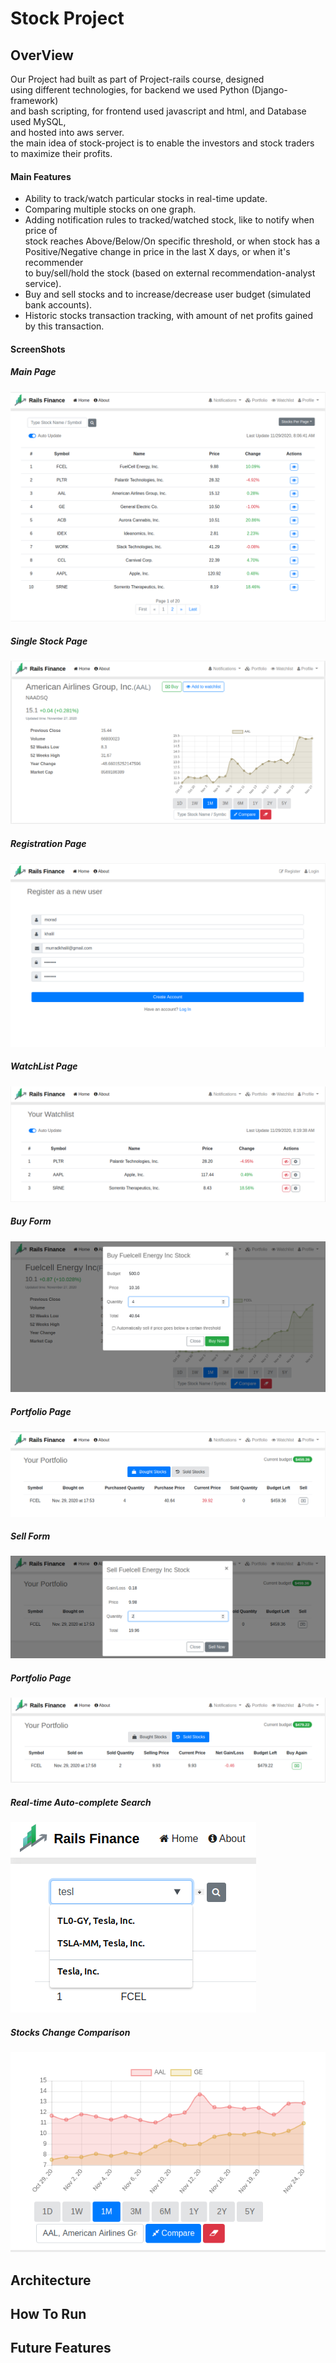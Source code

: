 # Stock Project
## OverView
Our Project had built as part of Project-rails course, designed  
using different technologies, for backend we used Python (Django-framework)  
and bash scripting, for frontend used javascript and html, and Database used MySQL,  
and hosted into aws server.<br/>
the main idea of stock-project is to enable the investors and stock traders  
to maximize their profits.  
#### Main Features
- Ability to track/watch particular stocks in real-time update.
- Comparing multiple stocks on one graph. 
- Adding notification rules to tracked/watched stock, like to notify when price of  
stock reaches Above/Below/On specific threshold, or when stock has a  
Positive/Negative change in price in the last X days, or when it's recommender   
to buy/sell/hold the stock (based on external recommendation-analyst service).    
- Buy and sell stocks and to increase/decrease user budget (simulated bank accounts).  
- Historic stocks transaction tracking, with amount of net profits gained by 
this transaction.
   
#### ScreenShots
##### Main Page
![](myapp/static/img/main_page.png)
##### Single Stock Page
![](myapp/static/img/single_stock_page.png)
##### Registration Page
![](myapp/static/img/registration.png)
##### WatchList Page
![](myapp/static/img/watchlist_page.png)
##### Buy Form
![](myapp/static/img/buy_form.png)
##### Portfolio Page
![](myapp/static/img/portfolio_0.png)
##### Sell Form
![](myapp/static/img/sell_form.png)
##### Portfolio Page
![](myapp/static/img/portfolio_2.png)
##### Real-time Auto-complete Search
![](myapp/static/img/auto-complete_search.png)
##### Stocks Change Comparison
![](myapp/static/img/comparing_stocks.png)


## Architecture


## How To Run


## Future Features